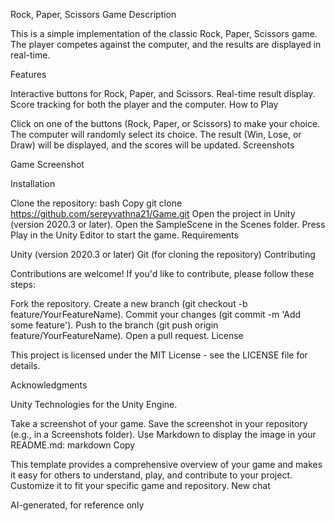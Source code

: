 Rock, Paper, Scissors Game
Description

This is a simple implementation of the classic Rock, Paper, Scissors game. The player competes against the computer, and the results are displayed in real-time.

Features

Interactive buttons for Rock, Paper, and Scissors.
Real-time result display.
Score tracking for both the player and the computer.
How to Play

Click on one of the buttons (Rock, Paper, or Scissors) to make your choice.
The computer will randomly select its choice.
The result (Win, Lose, or Draw) will be displayed, and the scores will be updated.
Screenshots

Game Screenshot

Installation

Clone the repository:
bash
Copy
git clone https://github.com/sereyvathna21/Game.git
Open the project in Unity (version 2020.3 or later).
Open the SampleScene in the Scenes folder.
Press Play in the Unity Editor to start the game.
Requirements

Unity (version 2020.3 or later)
Git (for cloning the repository)
Contributing

Contributions are welcome! If you'd like to contribute, please follow these steps:

Fork the repository.
Create a new branch (git checkout -b feature/YourFeatureName).
Commit your changes (git commit -m 'Add some feature').
Push to the branch (git push origin feature/YourFeatureName).
Open a pull request.
License

This project is licensed under the MIT License - see the LICENSE file for details.

Acknowledgments

Unity Technologies for the Unity Engine.

Take a screenshot of your game.
Save the screenshot in your repository (e.g., in a Screenshots folder).
Use Markdown to display the image in your README.md:
markdown
Copy

This template provides a comprehensive overview of your game and makes it easy for others to understand, play, and contribute to your project. Customize it to fit your specific game and repository.
New chat

AI-generated, for reference only
